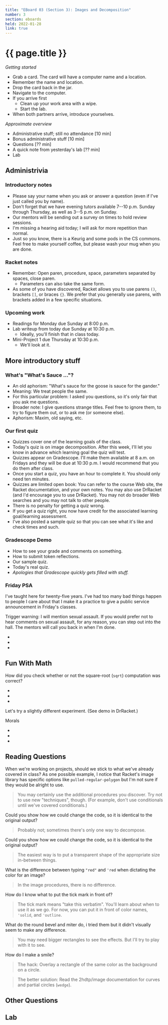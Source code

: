 ```yaml
---
title: "EBoard 03 (Section 3): Images and Decomposition"
number: 3
section: eboards
held: 2022-01-28
link: true
---
```

# {{ page.title }}

_Getting started_

* Grab a card.  The card will have a computer name and a location.
* Remember the name and location.
* Drop the card back in the jar.
* Navigate to the computer.
* If you arrive first
    * Clean up your work area with a wipe.
    * Start the lab.
* When both partners arrive, introduce yourselves.

_Approximate overview_

* Administrative stuff; still no attendance [10 min]
* Bonus administrative stuff [10 min]
* Questions [?? min]
* A quick note from yesterday's lab [?? min]
* Lab

Administrivia
-------------

### Introductory notes

* Please say your name when you ask or answer a question (even if I've
  just called you by name).
* Don't forget that we have evening tutors available 7--10 p.m.
  Sunday through Thursday, as well as 3--5 p.m. on Sunday.
* Our mentors will be sending out a survey on times to hold review
  sessions.
* I'm missing a hearing aid today; I will ask for more repetition than
  normal.
* Just so you know, there is a Keurig and some pods in the CS commons.
  Feel free to make yourself coffee, but please wash your mug when you
  are done.

### Racket notes

* Remember: Open paren, procedure, space, parameters separated
  by spaces, close paren.
    * Parameters can also take the same form.
* As some of you have discovered, Racket allows you to use parens
  `()`, brackets `[]`, or braces `{}`.  We prefer that you generally
  use parens, with brackets added in a few specific situations.

### Upcoming work

* Readings for Monday due Sunday at 8:00 p.m.
* Lab writeup from today due Sunday at 10:30 p.m.
    * Ideally, you'll finish that in class today.
* Mini-Project 1 due Thursday at 10:30 p.m.
    * We'll look at it.

More introductory stuff
-----------------------

### What's "What's Sauce ..."?

* An old aphorism: "What's sauce for the goose is sauce for the gander."
* Meaning: We treat people the same.  
* For this particular problem: I asked you questions, so it's only fair 
  that you ask me questions.
* Broader note: I give questions strange titles.  Feel free to ignore
  them, to try to figure them out, or to ask me (or someone else).
* Aphorism: Maxim, old saying, etc.

### Our first quiz

* Quizzes cover one of the learning goals of the class.  
* Today's quiz is on image decomposition.  After this week, I'll let 
  you know in advance which learning goal the quiz will test.
* Quizzes appear on Gradescope.  I'll make them available at 8 a.m. on
  Fridays and they will be due at 10:30 p.m.  I would recommend that you
  do them after class.
* Once you start a quiz, you have an hour to complete it.  You should
  only need ten minutes.
* Quizzes are limited open book: You can refer to the course Web site,
  the Racket documentation, and your own notes.  You may also use
  DrRacket (and I'd encourage you to use DrRacket).  You may not
  do broader Web searches and you may not talk to other people.
* There is no penalty for getting a quiz wrong.
* If you get a quiz right, you now have credit for the associated
  learning goal/learning assessment.
* I've also posted a sample quiz so that you can see what it's like
  and check times and such.

### Gradescope Demo

* How to see your grade and comments on something.
* How to submit token reflections.
* Our sample quiz.
* Today's real quiz.
* _Apologies that Gradescope quickly gets filled with stuff._

### Friday PSA

I've taught here for twenty-five years.  I've had too many bad things
happen to people I care about that I make it a practice to give a
public service announcement in Friday's classes.

Trigger warning: I will mention sexual assault.  If you would prefer
not to hear comments on sexual assault, for any reason, you can
step out into the hall.  The mentors will call you back in when I'm
done.

*
*
*

Fun With Math
-------------

How did you check whether or not the square-root (`sqrt`) computation
was correct?

*
*
*

Let's try a slightly different experiment.  (See demo in DrRacket.)

Morals

*
*
*

Reading Questions
-----------------

When we're working on projects, should we stick to what we've already covered in class? As one possible example, I notice that Racket's image library has specific options like `pulled-regular-polygon` but I'm not sure if they would be alright to use.

> You may certainly use the additional procedures you discover.  Try not to use new "techniques", though.  (For example, don't use conditionals until we've covered conditionals.)

Could you show how we could change the code, so it is identical to the original output?

> Probably not; sometimes there's only one way to decompose.

Could you show how we could change the code, so it is identical to the original output?

> The easiest way is to put a transparent shape of the appropriate size in-between things.

What is the difference between typing `"red"` and `'red` when dictating the color for an image?

> In the image procedures, there is no difference.

How do I know what to put the tick mark in front of?

> The tick mark means "take this verbatim".  You'll learn about when to use it as we go.  For now, you can put it in front of color names, `'solid`, and `'outline`.

What do the round bevel and miter do, i tried them but it didn't visually seem to make any difference.

> You may need bigger rectangles to see the effects.  But I'll try to play with it to see.

How do I make a smile?

> The hack: Overlay a rectangle of the same color as the background on a circle.

> The better solution: Read the 2hdtp/image documentation for curves and partial circles (`wedge`).

Other Questions
---------------

Lab
---
